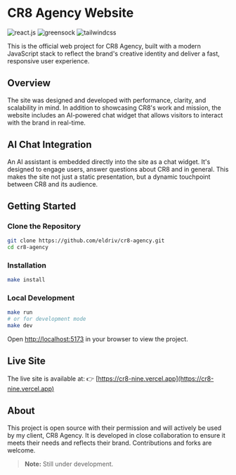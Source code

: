 # CR8 Agency Website

<div>
    <img src="https://img.shields.io/badge/-React_JS-black?style=for-the-badge&logoColor=white&logo=react&color=88CE02" alt="react.js" />
    <img src="https://img.shields.io/badge/-GSAP-black?style=for-the-badge&logoColor=white&logo=greensock&color=61DAFB" alt="greensock" />
    <img src="https://img.shields.io/badge/-Tailwind_CSS-black?style=for-the-badge&logoColor=white&logo=tailwindcss&color=06B6D4" alt="tailwindcss" />
</div>

This is the official web project for CR8 Agency, built with a modern JavaScript stack to reflect the brand's creative identity and deliver a fast, responsive user experience.

## Overview

The site was designed and developed with performance, clarity, and scalability in mind. In addition to showcasing CR8's work and mission, the website includes an AI-powered chat widget that allows visitors to interact with the brand in real-time.

## AI Chat Integration

An AI assistant is embedded directly into the site as a chat widget. It's designed to engage users, answer questions about CR8 and in general. This makes the site not just a static presentation, but a dynamic touchpoint between CR8 and its audience.

## Getting Started

### Clone the Repository

```bash
git clone https://github.com/eldriv/cr8-agency.git
cd cr8-agency
```

### Installation

```bash
make install
```

### Local Development

```bash
make run
# or for development mode
make dev
```

Open [http://localhost:5173](http://localhost:5173) in your browser to view the project.

## Live Site

The live site is available at:
👉 [https://cr8-nine.vercel.app](https://cr8-nine.vercel.app)

## About

This project is open source with their permission and will actively be used by my client, CR8 Agency. It is developed in close collaboration to ensure it meets their needs and reflects their brand. Contributions and forks are welcome.

> **Note:** Still under development.
